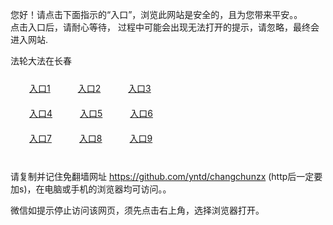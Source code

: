 您好！请点击下面指示的“入口”，浏览此网站是安全的，且为您带来平安。。 <br/>
点击入口后，请耐心等待， 过程中可能会出现无法打开的提示，请忽略，最终会进入网站. </br>

法轮大法在长春<br/>
<div style="padding:10px"><a style="margin:20px" target="_blank" href="https://d3vo6va5yzmli0.cloudfront.net/2Qpsp?zwpofwwm" id="ccLink1" rel="nofollow">入口1</a> <a target="_blank" style="margin:20px" href="https://d3g3fc4rye4rvk.cloudfront.net/2Qpsp?bzhuozve" id="ccLink2" rel="nofollow">入口2</a> <a style="margin:20px" target="_blank" href="https://dmv2py6fvxucl.cloudfront.net/2Qpsp?paijpi" id="ccLink3" rel="nofollow">入口3</a></div>

<div style="padding:10px" ><a style="margin:20px" target="_blank" href="https://d3vo6va5yzmli0.cloudfront.net/2Qpsp?zwpofwwm" id="ccLink4" rel="nofollow">入口4</a> <a style="margin:20px" href="https://d3g3fc4rye4rvk.cloudfront.net/2Qpsp?bzhuozve" target="_blank" id="ccLink5" rel="nofollow">入口5</a> <a style="margin:20px" href="https://dmv2py6fvxucl.cloudfront.net/2Qpsp?paijpi" target="_blank" id="ccLink6" rel="nofollow">入口6</a></div>

<div style="padding:10px"><a style="margin:20px" target="_blank" href="https://d3vo6va5yzmli0.cloudfront.net/2Qpsp?zwpofwwm" id="ccLink7" rel="nofollow">入口7</a> <a style="margin:20px" href="https://d3g3fc4rye4rvk.cloudfront.net/2Qpsp?bzhuozve" target="_blank" id="ccLink8" rel="nofollow">入口8</a> <a style="margin:20px" target="_blank" href="https://dmv2py6fvxucl.cloudfront.net/2Qpsp?paijpi" id="ccLink9" rel="nofollow">入口9</a></div>

<br/>



请复制并记住免翻墙网址 https://github.com/yntd/changchunzx (http后一定要加s)，在电脑或手机的浏览器均可访问。。<br/>

微信如提示停止访问该网页，须先点击右上角，选择浏览器打开。
